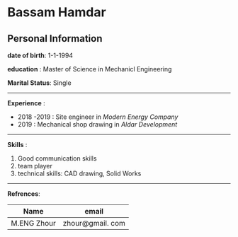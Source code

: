 # Bassam Hamdar
## Personal Information


**date of birth**: 1-1-1994

**education** : Master of Science in Mechanicl Engineering

**Marital Status**: Single

---

**Experience** : 

* 2018 -2019 : Site engineer in _Modern Energy Company_
* 2019 : Mechanical shop drawing in _Aldar Development_
---

**Skills** : 

1. Good communication skills
2. team player
3. technical skills: CAD drawing, Solid Works
---
**Refrences**:

|   Name        |    email          |
|  ---          |    ----           |
|  M.ENG Zhour  |   zhour@gmail.  com             

